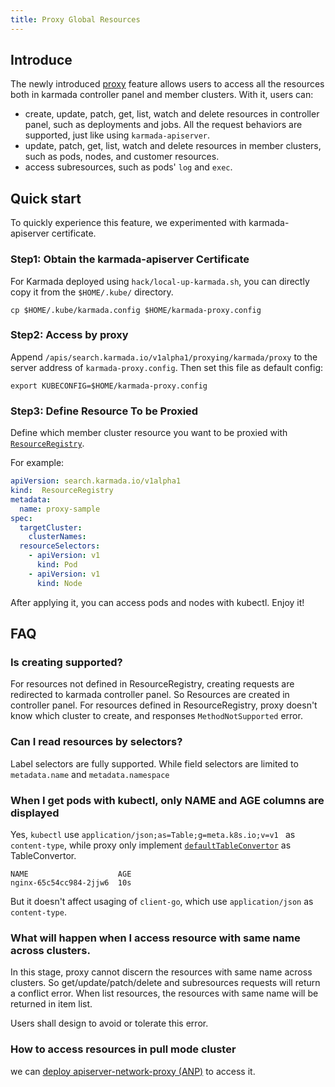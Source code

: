 ```yaml
---
title: Proxy Global Resources
---
```


## Introduce

The newly introduced [proxy](https://github.com/karmada-io/karmada/blob/master/docs/proposals/resource-aggregation-proxy/README.md) feature allows users to access all the resources both in karmada controller panel and member clusters. With it, users can:

- create, update, patch, get, list, watch and delete resources in controller panel, such as deployments and jobs. All the request behaviors are supported, just like using `karmada-apiserver`.
- update, patch, get, list, watch and delete resources in member clusters, such as pods, nodes, and customer resources.
- access subresources, such as pods' `log` and `exec`.

## Quick start

To quickly experience this feature, we experimented with karmada-apiserver certificate.

### Step1: Obtain the karmada-apiserver Certificate

For Karmada deployed using `hack/local-up-karmada.sh`, you can directly copy it from the `$HOME/.kube/` directory.

```shell
cp $HOME/.kube/karmada.config $HOME/karmada-proxy.config
```

### Step2: Access by proxy

Append `/apis/search.karmada.io/v1alpha1/proxying/karmada/proxy` to the server address of `karmada-proxy.config`. Then set this file as default config:

```shell
export KUBECONFIG=$HOME/karmada-proxy.config
```

### Step3: Define Resource To be Proxied

Define which member cluster resource you want to be proxied with [`ResourceRegistry`](https://github.com/karmada-io/karmada/tree/master/docs/proposals/caching#define-the-scope-of-the-cached-resource). 

For example:

```yaml
apiVersion: search.karmada.io/v1alpha1
kind:  ResourceRegistry
metadata:
  name: proxy-sample
spec:
  targetCluster:
    clusterNames:
  resourceSelectors:
    - apiVersion: v1
      kind: Pod
    - apiVersion: v1
      kind: Node
```

After applying it, you can access pods and nodes with kubectl. Enjoy it!

## FAQ

### Is creating supported?

For resources not defined in ResourceRegistry, creating requests are redirected to karmada controller panel. So Resources are created in controller panel.
For resources defined in ResourceRegistry, proxy doesn't know which cluster to create, and responses `MethodNotSupported` error.

### Can I read resources by selectors?

Label selectors are fully supported. While field selectors are limited to `metadata.name` and `metadata.namespace`

### When I get pods with kubectl, only NAME and AGE columns are displayed

Yes, `kubectl` use `application/json;as=Table;g=meta.k8s.io;v=v1 ` as `content-type`, while proxy only implement [`defaultTableConvertor`](https://github.com/karmada-io/karmada/blob/614e28508336d6c03a938ce1bf0678dafef034f0/vendor/k8s.io/apiserver/pkg/registry/rest/table.go#L38-L40) as TableConvertor.

```
NAME                    AGE
nginx-65c54cc984-2jjw6  10s
```

But it doesn't affect usaging of `client-go`, which use `application/json` as `content-type`.

### What will happen when I access resource with same name across clusters.

In this stage, proxy cannot discern the resources with same name across clusters. So get/update/patch/delete and subresources requests will return a conflict error. When list resources, the resources with same name will be returned in item list.

Users shall design to avoid or tolerate this error.

### How to access resources in pull mode cluster

we can [deploy apiserver-network-proxy (ANP)](../clustermanager/working-with-anp.md) to access it.
